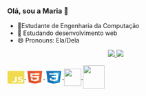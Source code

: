 ### Olá, sou a Maria 🦋

- 🔭Estudante de Engenharia da Computação
- 🌱 Estudando desenvolvimento web
- 😄 Pronouns: Ela/Dela

<div align="center">
  <a href="https://github.com/eduardamss">
  <img  height="155em" src="https://github-readme-stats.vercel.app/api?username=eduardamss&show_icons=true&theme=dracula&include_all_commits=true&count_private=true"/>
  <img  height="150em" src="https://github-readme-stats.vercel.app/api/top-langs/?username=eduardamss&layout=compact&langs_count=7&theme=dracula"/>
</div>
  <div style="display: inline_block"><br>
  <img align="center" height="30" width="40" src="https://raw.githubusercontent.com/devicons/devicon/master/icons/javascript/javascript-plain.svg">
  <img align="center"  height="30" width="40" src="https://raw.githubusercontent.com/devicons/devicon/master/icons/html5/html5-original.svg">
  <img align="center" height="30" width="40" src="https://raw.githubusercontent.com/devicons/devicon/master/icons/css3/css3-original.svg">
  <img align="center" height="40" width="40"src="https://cdn.jsdelivr.net/gh/devicons/devicon/icons/angularjs/angularjs-original.svg" />
  <img  align="center" height="55" width="50"src="https://cdn.jsdelivr.net/gh/devicons/devicon/icons/php/php-original.svg" /
  </div>
